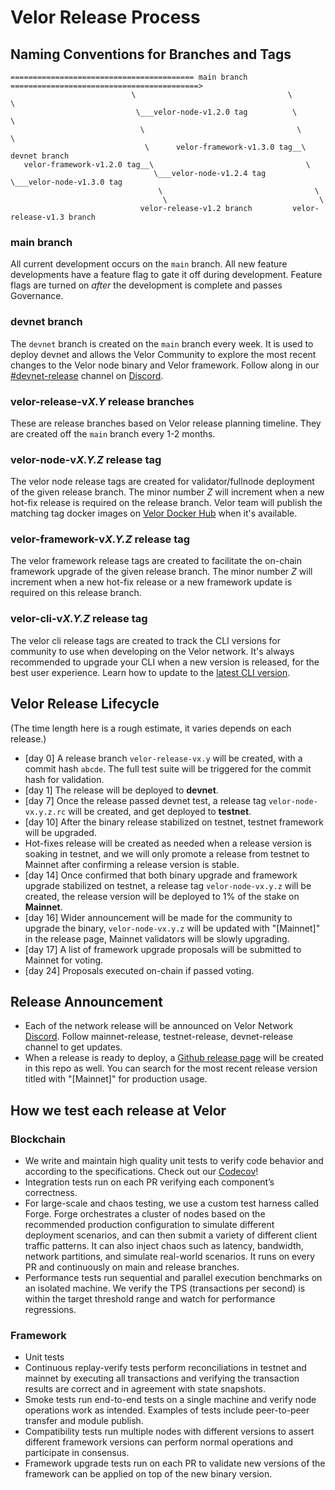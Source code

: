 # Velor Release Process

## Naming Conventions for Branches and Tags

```
========================================= main branch ==========================================>
                           \                                  \                         \
                            \___velor-node-v1.2.0 tag          \                         \
                             \                                  \                         \
                              \      velor-framework-v1.3.0 tag__\                     devnet branch
   velor-framework-v1.2.0 tag__\                                  \                     
                                \___velor-node-v1.2.4 tag          \___velor-node-v1.3.0 tag
                                 \                                  \
                                  \                                  \
                             velor-release-v1.2 branch         velor-release-v1.3 branch

```

### main branch
All current development occurs on the `main` branch. All new feature developments have a feature flag to gate it off during development. Feature flags are turned on *after* the development is complete and passes Governance.

### devnet branch
The `devnet` branch is created on the `main` branch every week. It is used to deploy devnet and allows the Velor Community to explore the most recent changes to the Velor node binary and Velor framework. Follow along in our [#devnet-release](https://discord.com/channels/945856774056083548/956692649430093904) channel on [Discord](https://discord.gg/velornetwork).

### velor-release-v*X.Y* release branches
These are release branches based on Velor release planning timeline. They are created off
the `main` branch every 1-2 months.

### velor-node-v*X.Y.Z* release tag
The velor node release tags are created for validator/fullnode deployment of the given release branch. The minor number *Z* will increment when a new hot-fix release is required on the release branch. Velor team will publish the matching tag docker images on [Velor Docker Hub](https://hub.docker.com/r/velorlabs/validator/tags) when it's available.

### velor-framework-v*X.Y.Z* release tag
The velor framework release tags are created to facilitate the on-chain framework upgrade of the given release branch. The minor number *Z* will increment when a new hot-fix release or a new  framework update is required on this release branch.

### velor-cli-v*X.Y.Z* release tag
The velor cli release tags are created to track the CLI versions for community to use when developing on the Velor network. It's always recommended to upgrade your CLI when a new version is released, for the best user experience. Learn how to update to the [latest CLI version](https://velor.dev/en/build/cli).

## Velor Release Lifecycle
(The time length here is a rough estimate, it varies depends on each release.)
* [day 0] A release branch `velor-release-vx.y` will be created, with a commit hash `abcde`. The full test suite will be triggered for the commit hash for validation.
* [day 1] The release will be deployed to **devnet**.
* [day 7] Once the release passed devnet test, a release tag `velor-node-vx.y.z.rc` will be created, and get deployed to **testnet**.
* [day 10] After the binary release stabilized on testnet, testnet framework will be upgraded.
* Hot-fixes release will be created as needed when a release version is soaking in testnet, and we will only promote a release from testnet to Mainnet after confirming a release version is stable.
* [day 14] Once confirmed that both binary upgrade and framework upgrade stabilized on testnet, a release tag `velor-node-vx.y.z` will be created, the release version will be deployed to 1% of the stake on **Mainnet**.
* [day 16] Wider announcement will be made for the community to upgrade the binary, `velor-node-vx.y.z` will be updated with "[Mainnet]" in the release page, Mainnet validators will be slowly upgrading.
* [day 17] A list of framework upgrade proposals will be submitted to Mainnet for voting.
* [day 24] Proposals executed on-chain if passed voting.

## Release Announcement
* Each of the network release will be announced on Velor Network [Discord](https://discord.gg/velornetwork). Follow mainnet-release, testnet-release, devnet-release channel to get updates.
* When a release is ready to deploy, a [Github release page](https://github.com/velor-chain/velor-core/releases) will be created in this repo as well. You can search for the most recent release version titled with "[Mainnet]" for production usage.

## How we test each release at Velor
### Blockchain
* We write and maintain high quality unit tests to verify code behavior and according to the specifications. Check out our [Codecov](https://app.codecov.io/gh/velor-chain/velor-core)!
* Integration tests run on each PR verifying each component’s correctness.
* For large-scale and chaos testing, we use a custom test harness called Forge. Forge orchestrates a cluster of nodes based on the recommended production configuration to simulate different deployment scenarios, and can then submit a variety of different client traffic patterns. It can also inject chaos such as latency, bandwidth, network partitions, and simulate real-world scenarios. It runs on every PR and continuously on main and release branches.
* Performance tests run sequential and parallel execution benchmarks on an isolated machine. We verify the TPS (transactions per second) is within the target threshold range and watch for performance regressions.
### Framework
* Unit tests
* Continuous replay-verify tests perform reconciliations in testnet and mainnet by executing all transactions and verifying the transaction results are correct and in agreement with state snapshots.
* Smoke tests run end-to-end tests on a single machine and verify node operations work as intended. Examples of tests include peer-to-peer transfer and module publish.
* Compatibility tests run multiple nodes with different versions to assert different framework versions can perform normal operations and participate in consensus.
* Framework upgrade tests run on each PR to validate new versions of the framework can be applied on top of the new binary version.
